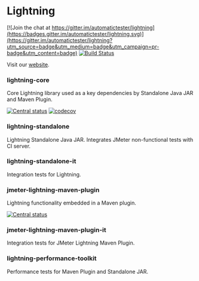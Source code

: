 # Lightning

[![Join the chat at https://gitter.im/automatictester/lightning](https://badges.gitter.im/automatictester/lightning.svg)](https://gitter.im/automatictester/lightning?utm_source=badge&utm_medium=badge&utm_campaign=pr-badge&utm_content=badge)
[![Build Status](https://snap-ci.com/automatictester/lightning/branch/master/build_image)](https://snap-ci.com/automatictester/lightning/branch/master)

Visit our [website](http://automatictester.github.io/lightning/).

### lightning-core

Core Lightning library used as a key dependencies by Standalone Java JAR and Maven Plugin.

[![Central status](https://maven-badges.herokuapp.com/maven-central/uk.co.deliverymind/lightning-core/badge.svg)](https://maven-badges.herokuapp.com/maven-central/uk.co.deliverymind/lightning-core)
[![codecov](https://codecov.io/gh/automatictester/lightning/branch/master/graph/badge.svg)](https://codecov.io/gh/automatictester/lightning)

### lightning-standalone

Lightning Standalone Java JAR. Integrates JMeter non-functional tests with CI server.

### lightning-standalone-it

Integration tests for Lightning.

### jmeter-lightning-maven-plugin

Lightning functionality embedded in a Maven plugin.

[![Central status](https://maven-badges.herokuapp.com/maven-central/uk.co.deliverymind/jmeter-lightning-maven-plugin/badge.svg)](https://maven-badges.herokuapp.com/maven-central/uk.co.deliverymind/jmeter-lightning-maven-plugin)

### jmeter-lightning-maven-plugin-it

Integration tests for JMeter Lightning Maven Plugin.

### lightning-performance-toolkit

Performance tests for Maven Plugin and Standalone JAR.
